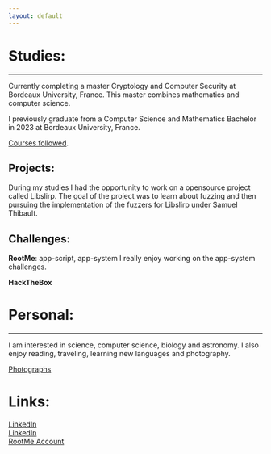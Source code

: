 ```yaml
---
layout: default
---
```


# Studies:
* * *

Currently completing a master Cryptology and Computer Security at Bordeaux University, France. This master combines mathematics and computer science.

I previously graduate from a Computer Science and Mathematics Bachelor in 2023 at Bordeaux University, France.

[Courses followed](./courses.html).

## Projects:

During my studies I had the opportunity to work on a opensource project called Libslirp. The goal of the project was to learn about fuzzing and then pursuing the implementation of the fuzzers for Libslirp under Samuel Thibault.

## Challenges:

**RootMe**: app-script, app-system
I really enjoy working on the app-system challenges.

**HackTheBox**

# Personal:
* * *
I am interested in science, computer science, biology and astronomy. I also enjoy reading, traveling, learning new languages and photography.

[Photographs](./photographs.html)

# Links:
<a href="https://www.linkedin.com/in/maëlie-chan-peng-548a04327/">  LinkedIn </a>
<br>
<a href="https://github.com/maeliech">  LinkedIn </a>
<br>
<a href="https://www.root-me.org/maengo?lang=eng"> RootMe Account </a>


